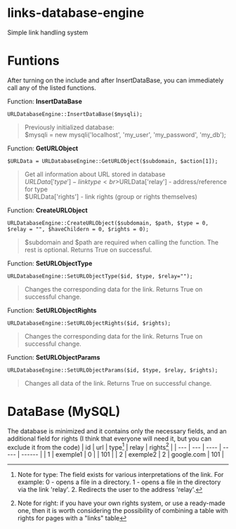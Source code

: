 # links-database-engine
Simple link handling system

# Funtions
After turning on the include and after InsertDataBase, you can immediately call any of the listed functions.

Function: **InsertDataBase**
```
URLDatabaseEngine::InsertDataBase($mysqli);
```
>Previously initialized database:<br>$mysqli = new mysqli('localhost', 'my_user', 'my_password', 'my_db');

Function: **GetURLObject**
```
$URLData = URLDatabaseEngine::GetURLObject($subdomain, $action[1]);
```
>Get all information about URL stored in database<br>$URLData['type'] - link type<br>$URLData['relay'] - address/reference for type<br>$URLData['rights'] - link rights (group or rights themselves)

Function: **CreateURLObject**
```
URLDatabaseEngine::CreateURLObject($subdomain, $path, $type = 0, $relay = "", $haveChildern = 0, $rights = 0);
```
>$subdomain and $path are required when calling the function. The rest is optional. Returns True on successful.

Function: **SetURLObjectType**
```
URLDatabaseEngine::SetURLObjectType($id, $type, $relay="");
```
>Changes the corresponding data for the link. Returns True on successful change.

Function: **SetURLObjectRights**
```
URLDatabaseEngine::SetURLObjectRights($id, $rights);
```
>Changes the corresponding data for the link. Returns True on successful change.

Function: **SetURLObjectParams**
```
URLDatabaseEngine::SetURLObjectParams($id, $type, $relay, $rights);
```
>Changes all data of the link. Returns True on successful change.

# DataBase (MySQL)
The database is minimized and it contains only the necessary fields, and an additional field for rights (I think that everyone will need it, but you can exclude it from the code)
| id  | url | type[^1] | relay | rights[^2] |
| --- | --- | ---- | ----- | ------ |
| 1 | exemple1 | 0 |  | 101 |
| 2 | exemple2 | 2 | google.com | 101 |

[^1]: Note for type: The field exists for various interpretations of the link. For example: 0 - opens a file in a directory. 1 - opens a file in the directory via the link 'relay'. 2. Redirects the user to the address 'relay'.
[^2]: Note for right: if you have your own rights system, or use a ready-made one, then it is worth considering the possibility of combining a table with rights for pages with a "links" table
